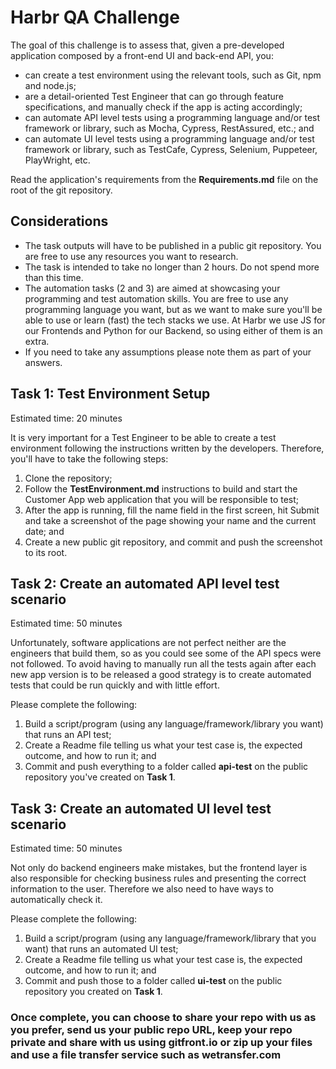 # Harbr QA Challenge #

The goal of this challenge is to assess that, given a pre-developed application composed by a front-end UI and back-end API, you:
- can create a test environment using the relevant tools, such as Git, npm and node.js;
- are a detail-oriented Test Engineer that can go through feature specifications, and manually check if the app is acting accordingly;
- can automate API level tests using a programming language and/or test framework or library, such as Mocha, Cypress, RestAssured, etc.; and
- can automate UI level tests using a programming language and/or test framework or library, such as TestCafe, Cypress, Selenium, Puppeteer, PlayWright, etc.

Read the application's requirements from the **Requirements.md** file on the root of the git repository.

## Considerations ##
- The task outputs will have to be published in a public git repository. You are free to use any resources you want to research.
- The task is intended to take no longer than 2 hours. Do not spend more than this time.
- The automation tasks (2 and 3) are aimed at showcasing your programming and test automation skills. You are free to use any programming language you want, but as we want to make sure you'll be able to use or learn (fast) the tech stacks we use. At Harbr we use JS for our Frontends and Python for our Backend, so using either of them is an extra.
- If you need to take any assumptions please note them as part of your answers.

## Task 1: Test Environment Setup ##

Estimated time: 20 minutes

It is very important for a Test Engineer to be able to create a test environment following the instructions written by the developers. Therefore, you'll have to take the following steps:

1) Clone the repository;
2) Follow the **TestEnvironment.md** instructions to build and start the Customer App web application that you will be responsible to test;
3) After the app is running, fill the name field in the first screen, hit Submit and take a screenshot of the page showing your name and the current date; and 
4) Create a new public git repository, and commit and push the screenshot to its root.

## Task 2: Create an automated API level test scenario ##

Estimated time: 50 minutes

Unfortunately, software applications are not perfect neither are the engineers that build them, so as you could see some of the API specs were not followed. To avoid having to manually run all the tests again after each new app version is to be released a good strategy is to create automated tests that could be run quickly and with little effort.

Please complete the following:
1) Build a script/program (using any language/framework/library you want) that runs an API test;
2) Create a Readme file telling us what your test case is, the expected outcome, and how to run it; and
3) Commit and push everything to a folder called **api-test** on the public repository you've created on **Task 1**.

## Task 3: Create an automated UI level test scenario ##

Estimated time: 50 minutes

Not only do backend engineers make mistakes, but the frontend layer is also responsible for checking business rules and presenting the correct information to the user. Therefore we also need to have ways to automatically check it.

Please complete the following:
1) Build a script/program (using any language/framework/library that you want) that runs an automated UI test;
2) Create a Readme file telling us what your test case is, the expected outcome, and how to run it; and
3) Commit and push those to a folder called **ui-test** on the public repository you created on **Task 1**.

### Once complete, you can choose to share your repo with us as you prefer, send us your public repo URL, keep your repo private and share with us using gitfront.io or zip up your files and use a file transfer service such as wetransfer.com ###
